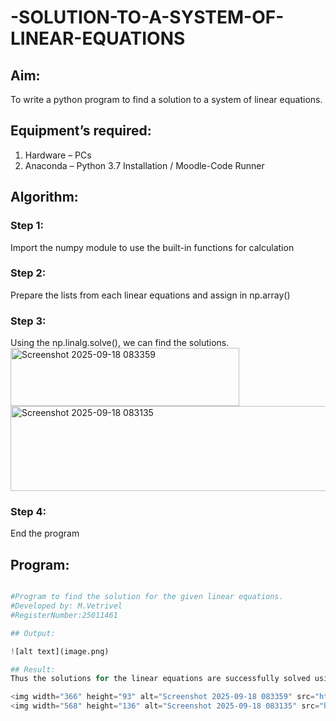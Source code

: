 # -SOLUTION-TO-A-SYSTEM-OF-LINEAR-EQUATIONS
## Aim:
To write a python program to find a solution to a system of linear equations.
## Equipment’s required:
1. 	Hardware – PCs
2. 	Anaconda – Python 3.7 Installation / Moodle-Code Runner
## Algorithm:
### Step 1: 
Import the numpy module to use the built-in functions for calculation
### Step 2: 
Prepare the lists from each linear equations and assign in np.array()
### Step 3: 
Using the np.linalg.solve(), we can find the solutions.
<img width="366" height="93" alt="Screenshot 2025-09-18 083359" src="https://github.com/user-attachments/assets/2ea59f4e-6a19-4dd8-b500-a11df33a6caf" />
<img width="568" height="136" alt="Screenshot 2025-09-18 083135" src="https://github.com/user-attachments/assets/72cd7d85-40ed-4583-be0a-826719514926" />
### Step 4: 
End the program
## Program:
```python

#Program to find the solution for the given linear equations.
#Developed by: M.Vetrivel   
#RegisterNumber:25011461

## Output:

![alt text](image.png)

## Result: 
Thus the solutions for the linear equations are successfully solved using python program

<img width="366" height="93" alt="Screenshot 2025-09-18 083359" src="https://github.com/user-attachments/assets/45df99f1-b4e3-41ba-bf4c-9a5433c0013d" />
<img width="568" height="136" alt="Screenshot 2025-09-18 083135" src="https://github.com/user-attachments/assets/307499bf-53a4-4af8-84e5-02c0866481e5" />
